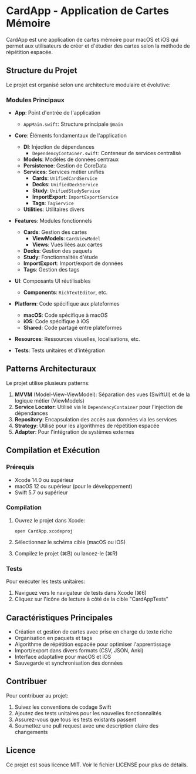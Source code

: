 # CardApp - Application de Cartes Mémoire

CardApp est une application de cartes mémoire pour macOS et iOS qui permet aux utilisateurs de créer et d'étudier des cartes selon la méthode de répétition espacée.

## Structure du Projet

Le projet est organisé selon une architecture modulaire et évolutive:

### Modules Principaux

- **App**: Point d'entrée de l'application
  - `AppMain.swift`: Structure principale `@main`
  
- **Core**: Éléments fondamentaux de l'application
  - **DI**: Injection de dépendances
    - `DependencyContainer.swift`: Conteneur de services centralisé
  - **Models**: Modèles de données centraux
  - **Persistence**: Gestion de CoreData
  - **Services**: Services métier unifiés
    - **Cards**: `UnifiedCardService`
    - **Decks**: `UnifiedDeckService`
    - **Study**: `UnifiedStudyService`
    - **ImportExport**: `ImportExportService`
    - **Tags**: `TagService`
  - **Utilities**: Utilitaires divers

- **Features**: Modules fonctionnels
  - **Cards**: Gestion des cartes
    - **ViewModels**: `CardViewModel`
    - **Views**: Vues liées aux cartes
  - **Decks**: Gestion des paquets
  - **Study**: Fonctionnalités d'étude
  - **ImportExport**: Import/export de données
  - **Tags**: Gestion des tags
  
- **UI**: Composants UI réutilisables
  - **Components**: `RichTextEditor`, etc.
  
- **Platform**: Code spécifique aux plateformes
  - **macOS**: Code spécifique à macOS
  - **iOS**: Code spécifique à iOS
  - **Shared**: Code partagé entre plateformes

- **Resources**: Ressources visuelles, localisations, etc.

- **Tests**: Tests unitaires et d'intégration

## Patterns Architecturaux

Le projet utilise plusieurs patterns:

1. **MVVM** (Model-View-ViewModel): Séparation des vues (SwiftUI) et de la logique métier (ViewModels)
2. **Service Locator**: Utilisé via le `DependencyContainer` pour l'injection de dépendances
3. **Repository**: Encapsulation des accès aux données via les services
4. **Strategy**: Utilisé pour les algorithmes de répétition espacée
5. **Adapter**: Pour l'intégration de systèmes externes

## Compilation et Exécution

### Prérequis

- Xcode 14.0 ou supérieur
- macOS 12 ou supérieur (pour le développement)
- Swift 5.7 ou supérieur

### Compilation

1. Ouvrez le projet dans Xcode:
   ```
   open CardApp.xcodeproj
   ```

2. Sélectionnez le schéma cible (macOS ou iOS)

3. Compilez le projet (⌘B) ou lancez-le (⌘R)

### Tests

Pour exécuter les tests unitaires:

1. Naviguez vers le navigateur de tests dans Xcode (⌘6)
2. Cliquez sur l'icône de lecture à côté de la cible "CardAppTests"

## Caractéristiques Principales

- Création et gestion de cartes avec prise en charge du texte riche
- Organisation en paquets et tags
- Algorithme de répétition espacée pour optimiser l'apprentissage
- Import/export dans divers formats (CSV, JSON, Anki)
- Interface adaptative pour macOS et iOS
- Sauvegarde et synchronisation des données

## Contribuer

Pour contribuer au projet:

1. Suivez les conventions de codage Swift
2. Ajoutez des tests unitaires pour les nouvelles fonctionnalités
3. Assurez-vous que tous les tests existants passent
4. Soumettez une pull request avec une description claire des changements

## Licence

Ce projet est sous licence MIT. Voir le fichier LICENSE pour plus de détails. 